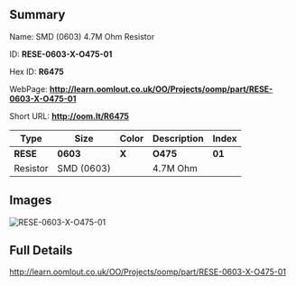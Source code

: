 

## Summary
 
Name:  SMD (0603) 4.7M Ohm Resistor 

ID: __RESE-0603-X-O475-01__

Hex ID: __R6475__

WebPage: __http://learn.oomlout.co.uk/OO/Projects/oomp/part/RESE-0603-X-O475-01__

Short URL: __http://oom.lt/R6475__


| Type   | Size   | Color   | Description   | Index   |    
| ----- | ------   | ------   | -----   | ----   |    
| __RESE__   					| __0603__   					| __X__    						| __O475__    					| __01__ |    
| Resistor		| SMD (0603)	| 		| 4.7M Ohm	| 	|

## Images
![RESE-0603-X-O475-01](http://oomlout.com/oomp-gen/parts/RESE-0603-X-O475-01/RESE-0603-X-O475-01_420.jpg)

## Full Details

 http://learn.oomlout.co.uk/OO/Projects/oomp/part/RESE-0603-X-O475-01

